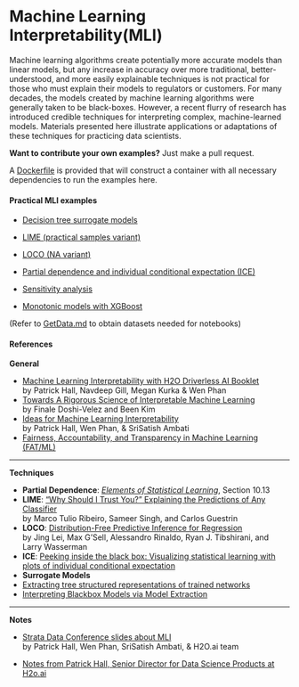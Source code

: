 # Machine Learning Interpretability(MLI)

Machine learning algorithms create potentially more accurate models than linear models, but any increase in accuracy over more traditional, better-understood, and more easily explainable techniques is not practical for those who must explain their models to regulators or customers. For many decades, the models created by machine learning algorithms were generally taken to be black-boxes. However, a recent flurry of research has introduced credible techniques for interpreting complex, machine-learned models. Materials presented here illustrate applications or adaptations of these techniques for practicing data scientists.

**Want to contribute your own examples?** Just make a pull request.

A [Dockerfile](anaconda_py35_h2o_xgboost_graphviz/Dockerfile) is provided that will construct a container with all necessary dependencies to run the examples here.

#### Practical MLI examples

  * [Decision tree surrogate models](notebooks/dt_surrogate.ipynb)

  * [LIME (practical samples variant)](notebooks/lime.ipynb)

  * [LOCO (NA variant)](notebooks/loco.ipynb)

  * [Partial dependence and individual conditional expectation (ICE)](notebooks/pdp_ice.ipynb)  

  * [Sensitivity analysis](notebooks/sensitivity_analysis.ipynb)

  * [Monotonic models with XGBoost](notebooks/mono_xgboost.ipynb)

(Refer to [GetData.md](data/GetData.md) to obtain datasets needed for notebooks)    

#### References

**General**

* [Machine Learning Interpretability with H2O Driverless AI Booklet](https://www.h2o.ai/wp-content/uploads/2017/09/MLI.pdf)</br>
by Patrick Hall, Navdeep Gill, Megan Kurka & Wen Phan
* [Towards A Rigorous Science of Interpretable Machine Learning](https://arxiv.org/pdf/1702.08608.pdf)</br>
by Finale Doshi-Velez and Been Kim
* [Ideas for Machine Learning Interpretability](https://www.oreilly.com/ideas/ideas-on-interpreting-machine-learning)</br>
by Patrick Hall, Wen Phan, & SriSatish Ambati
* [Fairness, Accountability, and Transparency in Machine Learning (FAT/ML)](https://www.fatml.org/)

***

**Techniques**

* **Partial Dependence**: [*Elements of Statistical Learning*](https://statweb.stanford.edu/~tibs/ElemStatLearn/printings/ESLII_print12.pdf), Section 10.13
* **LIME**: [“Why Should I Trust You?” Explaining the Predictions of Any Classifier](http://www.kdd.org/kdd2016/papers/files/rfp0573-ribeiroA.pdf)</br>
by Marco Tulio Ribeiro, Sameer Singh, and Carlos Guestrin
* **LOCO**: [Distribution-Free Predictive Inference for Regression](http://www.stat.cmu.edu/~ryantibs/papers/conformal.pdf)</br>
by Jing Lei, Max G’Sell, Alessandro Rinaldo, Ryan J. Tibshirani, and Larry Wasserman
* **ICE**: [Peeking inside the black box: Visualizing statistical learning with plots of individual conditional expectation](https://arxiv.org/pdf/1309.6392.pdf)
* **Surrogate Models**
* [Extracting tree structured representations of trained networks](https://papers.nips.cc/paper/1152-extracting-tree-structured-representations-of-trained-networks.pdf)
* [Interpreting Blackbox Models via Model Extraction](https://arxiv.org/pdf/1705.08504.pdf)

***

**Notes**

* [Strata Data Conference slides about MLI](notes/strata_mli_sept_17.pdf) </br>by Patrick Hall, Wen Phan, SriSatish Ambati, & H2O.ai team

* [Notes from Patrick Hall, Senior Director for Data Science Products at H2o.ai](https://github.com/jphall663/GWU_data_mining/blob/master/10_model_interpretability/notes/instructor_notes.pdf)
